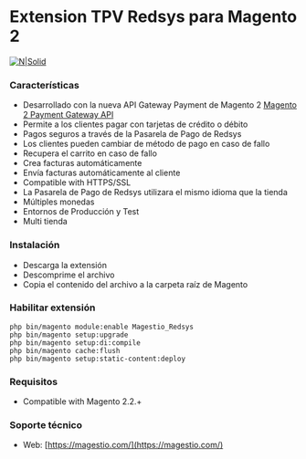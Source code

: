 # Extension TPV Redsys para Magento 2

[![N|Solid](https://magestio.com/wp-content/uploads/logo_web_r.png)](https://magestio.com)

### Características

* Desarrollado con la nueva API Gateway Payment de Magento 2 [Magento 2 Payment Gateway API](https://devdocs.magento.com/guides/v2.2/payments-integrations/payment-gateway/payment-gateway-intro.html)
* Permite a los clientes pagar con tarjetas de crédito o débito
* Pagos seguros a través de la Pasarela de Pago de Redsys
* Los clientes pueden cambiar de método de pago en caso de fallo
* Recupera el carrito en caso de fallo
* Crea facturas automáticamente
* Envía facturas automáticamente al cliente
* Compatible with HTTPS/SSL
* La Pasarela de Pago de Redsys utilizara el mismo idioma que la tienda
* Múltiples monedas
* Entornos de Producción y Test
* Multi tienda


### Instalación

* Descarga la extensión
* Descomprime el archivo
* Copia el contenido del archivo a la carpeta raíz de Magento


### Habilitar extensión

```
php bin/magento module:enable Magestio_Redsys
php bin/magento setup:upgrade
php bin/magento setup:di:compile
php bin/magento cache:flush
php bin/magento setup:static-content:deploy
```

### Requisitos

* Compatible with Magento 2.2.+

### Soporte técnico

* Web: [https://magestio.com/](https://magestio.com/)